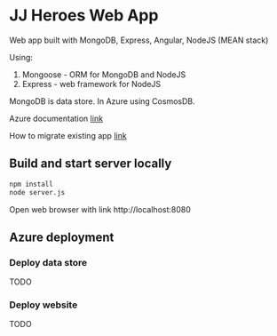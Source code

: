 # JJ Heroes Web App
Web app built with MongoDB, Express, Angular, NodeJS (MEAN stack)

Using:
1. Mongoose - ORM for MongoDB and NodeJS
2. Express - web framework for NodeJS

MongoDB is data store. In Azure using CosmosDB.

Azure documentation [link](https://docs.microsoft.com/en-us/azure/cosmos-db/tutorial-develop-mongodb-nodejs)

How to migrate existing app [link](https://docs.microsoft.com/en-us/azure/cosmos-db/create-mongodb-nodejs)

## Build and start server locally
```bash
npm install
node server.js
```

Open web browser with link http://localhost:8080

## Azure deployment
### Deploy data store
TODO

### Deploy website
TODO